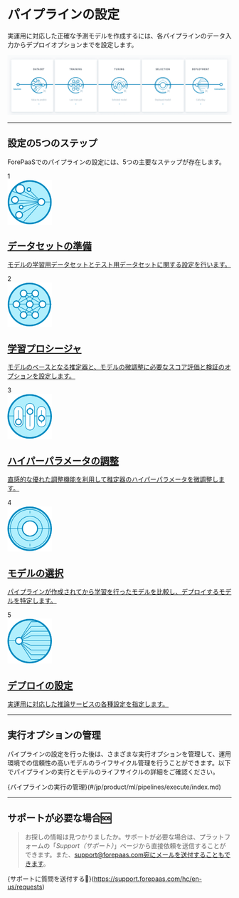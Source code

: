 # パイプラインの設定

実運用に対応した正確な予測モデルを作成するには、各パイプラインのデータ入力からデプロイオプションまでを設定します。 

![machinelearning](picts/pipeline-main-page-zoomed.png)

---
## 設定の5つのステップ

ForePaaSでのパイプラインの設定には、5つの主要なステップが存在します。


<div class="project-step">
   <div class="step">1</div>
   <a class="landing-link" href="#/jp/product/ml/pipelines/configure/dataset/index.md">
      <img data-no-zoom src="en/product/ml/picts/dataset-icon.png" alt="Dataset" style="width:100px;height:auto;"/>
      <div class="text">
         <h2>データセットの準備</h2>
         <p>モデルの学習用データセットとテスト用データセットに関する設定を行います。</p>
      </div>
   </a>
</div>
<div class="project-step">
   <div class="step">2</div>
   <a class="landing-link" href="#/jp/product/ml/pipelines/configure/training/index.md">
      <img data-no-zoom src="en/product/ml/picts/training-icon.png" alt="Training" style="width:100px;height:auto;"/>
      <div class="text">
         <h2>学習プロシージャ</h2>
         <p>モデルのベースとなる推定器と、モデルの微調整に必要なスコア評価と検証のオプションを設定します。</p>
      </div>
   </a>
</div>
<div class="project-step">
   <div class="step">3</div>
   <a class="landing-link" href="#/jp/product/ml/pipelines/configure/tuning/index.md">
      <img data-no-zoom src="en/product/ml/picts/tuning-icon.png" alt="Tuning" style="width:100px;height:auto;"/>
      <div class="text">
         <h2>ハイパーパラメータの調整</h2>
         <p>直感的な優れた調整機能を利用して推定器のハイパーパラメータを微調整します。</p>
      </div>
   </a>
</div>
<div class="project-step">
   <div class="step">4</div>
   <a class="landing-link" href="#/jp/product/ml/pipelines/configure/validation/index.md">
      <img data-no-zoom src="en/product/ml/picts/validation-icon.png" alt="Validation" style="width:100px;height:auto;"/>
      <div class="text">
         <h2>モデルの選択</h2>
         <p>パイプラインが作成されてから学習を行ったモデルを比較し、デプロイするモデルを特定します。</p>
      </div>
   </a>
</div>
<div class="project-step">
   <div class="step">5</div>
   <a class="landing-link" href="#/jp/product/ml/pipelines/configure/deployment/index.md">
      <img data-no-zoom src="en/product/ml/picts/deployment-icon.png" alt="Deployment" style="width:100px;height:auto;"/>
      <div class="text">
         <h2>デプロイの設定</h2>
         <p>実運用に対応した推論サービスの各種設定を指定します。</p>
      </div>
   </a>
</div>

---
## 実行オプションの管理

パイプラインの設定を行った後は、さまざまな実行オプションを管理して、運用環境での信頼性の高いモデルのライフサイクル管理を行うことができます。以下でパイプラインの実行とモデルのライフサイクルの詳細をご確認ください。

{パイプラインの実行の管理}(#/jp/product/ml/pipelines/execute/index.md)

---
##  サポートが必要な場合🆘

> お探しの情報は見つかりましたか。サポートが必要な場合は、プラットフォームの「*Support（サポート）*」ページから直接依頼を送信することができます。また、support@forepaas.com宛にメールを送付することもできます。

{サポートに質問を送付する🤔}(https://support.forepaas.com/hc/en-us/requests)